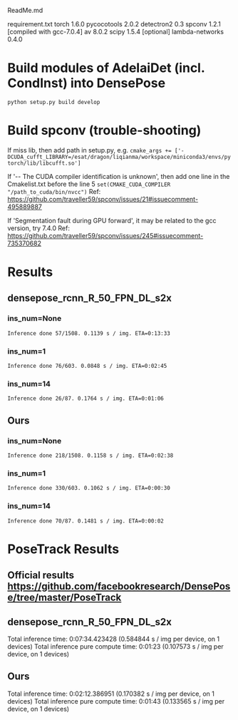 ReadMe.md

requirement.txt
torch                  1.6.0
pycocotools            2.0.2
detectron2             0.3
spconv                 1.2.1 [compiled with gcc-7.0.4]
av                     8.0.2
scipy                  1.5.4
[optional] lambda-networks 0.4.0

# Build modules of AdelaiDet (incl. CondInst) into DensePose
`python setup.py build develop`

# Build spconv (trouble-shooting)

If miss lib, then add path in setup.py, e.g.
`
            cmake_args += ['-DCUDA_cufft_LIBRARY=/esat/dragon/liqianma/workspace/miniconda3/envs/pytorch/lib/libcufft.so']
`

If '-- The CUDA compiler identification is unknown', then add one line in the Cmakelist.txt before the line 5
`set(CMAKE_CUDA_COMPILER "/path_to_cuda/bin/nvcc")`
Ref: https://github.com/traveller59/spconv/issues/21#issuecomment-495889887

If 'Segmentation fault during GPU forward', it may be related to the gcc version, try 7.4.0
Ref: https://github.com/traveller59/spconv/issues/245#issuecomment-735370682


# Results
## densepose_rcnn_R_50_FPN_DL_s2x 
### ins_num=None
`Inference done 57/1508. 0.1139 s / img. ETA=0:13:33`
### ins_num=1
`Inference done 76/603. 0.0848 s / img. ETA=0:02:45`
### ins_num=14
`Inference done 26/87. 0.1764 s / img. ETA=0:01:06`

## Ours
### ins_num=None
`Inference done 218/1508. 0.1158 s / img. ETA=0:02:38`
### ins_num=1
`Inference done 330/603. 0.1062 s / img. ETA=0:00:30`
### ins_num=14
`Inference done 70/87. 0.1481 s / img. ETA=0:00:02`


# PoseTrack Results
## Official results https://github.com/facebookresearch/DensePose/tree/master/PoseTrack

## densepose_rcnn_R_50_FPN_DL_s2x
Total inference time: 0:07:34.423428 (0.584844 s / img per device, on 1 devices)
Total inference pure compute time: 0:01:23 (0.107573 s / img per device, on 1 devices)

## Ours
Total inference time: 0:02:12.386951 (0.170382 s / img per device, on 1 devices)
Total inference pure compute time: 0:01:43 (0.133565 s / img per device, on 1 devices)


